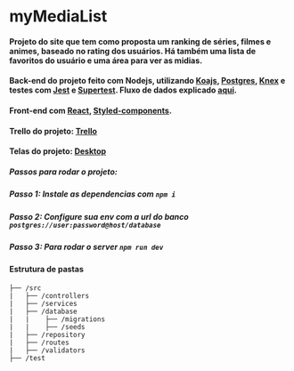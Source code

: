 # myMediaList
#### Projeto do site que tem como proposta um ranking de séries, filmes e animes, baseado no rating dos usuários. Há também uma lista de favoritos do usuário e uma área para ver as midias.

#### Back-end do projeto feito com Nodejs, utilizando [Koajs](https://koajs.com/), [Postgres](https://www.postgresql.org/), [Knex](http://knexjs.org/#Installation-node) e testes com [Jest](https://jestjs.io/pt-BR/) e [Supertest](https://github.com/visionmedia/supertest). Fluxo de dados explicado [aqui](https://whimsical.com/6DcaGVNzinjE8fXvE42AUv).

#### Front-end com [React](https://pt-br.reactjs.org/), [Styled-components](https://styled-components.com/docs/basics).

#### Trello do projeto: [Trello](https://trello.com/b/g5JLhrEs/mymidialist-sprint-1)
#### Telas do projeto: [Desktop](https://wesley739884.invisionapp.com/prototype/ck9efkmdw008ol50112om3y6f/play)

##### Passos para rodar o projeto:

##### Passo 1: Instale as dependencias com `npm i`

##### Passo 2: Configure sua env com a url do banco `postgres://user:password@host/database`

##### Passo 3: Para rodar o server `npm run dev`

#### Estrutura de pastas

```
├── /src
|   ├── /controllers
|   ├── /services
|   ├── /database
|   |    ├── /migrations
|   |    ├── /seeds
|   ├── /repository
|   ├── /routes
|   ├── /validators
├── /test
```

